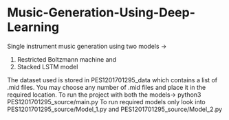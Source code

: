 <h1>Music-Generation-Using-Deep-Learning</h1>
Single instrument music generation using two models ->
<ol>
   <li> Restricted Boltzmann machine and</li>
   <li> Stacked LSTM model</li>
</ol>

The dataset used is stored in PES1201701295_data which contains a list of .mid files. You may choose any number of .mid files and place it in the required location.
To run the project with both the models-> python3 PES1201701295_source/main.py
To run required models only look into PES1201701295_source/Model_1.py and PES1201701295_source/Model_2.py 
